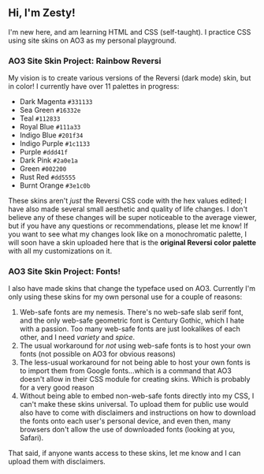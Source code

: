 ## Hi, I'm Zesty!
I'm new here, and am learning HTML and CSS (self-taught). I practice CSS using site skins on AO3 as my personal playground.
### AO3 Site Skin Project: Rainbow Reversi
My vision is to create various versions of the Reversi (dark mode) skin, but in color! I currently have over 11 palettes in progress:
- Dark Magenta `#331133`
- Sea Green `#16332e`
- Teal `#112833`
- Royal Blue `#111a33`
- Indigo Blue `#201f34`
- Indigo Purple `#1c1133`
- Purple `#ddd41f`
- Dark Pink `#2a0e1a`
- Green `#002200`
- Rust Red `#dd5555`
- Burnt Orange `#3e1c0b`

These skins aren't *just* the Reversi CSS code with the hex values edited; I have also made several small aesthetic and quality of life changes. I don't believe any of these changes will be super noticeable to the average viewer, but if you have any questions or recommendations, please let me know! If you want to see what my changes look like on a monochromatic palette, I will soon have a skin uploaded here that is the **original Reversi color palette** with all my customizations on it.

### AO3 Site Skin Project: Fonts!
I also have made skins that change the typeface used on AO3. Currently I'm only using these skins for my own personal use for a couple of reasons:
1. Web-safe fonts are my nemesis. There's no web-safe slab serif font, and the only web-safe geometric font is Century Gothic, which I hate with a passion. Too many web-safe fonts are just lookalikes of each other, and I need *variety* and *spice*.
2. The usual workaround for *not* using web-safe fonts is to host your own fonts (not possible on AO3 for obvious reasons)
3. The less-usual workaround for not being able to host your own fonts is to import them from Google fonts...which is a command that AO3 doesn't allow in their CSS module for creating skins. Which is probably for a very good reason
4. Without being able to embed non-web-safe fonts directly into my CSS, I can't make these skins universal. To upload them for public use would also have to come with disclaimers and instructions on how to download the fonts onto each user's personal device, and even then, many browsers don't allow the use of downloaded fonts (looking at you, Safari).

That said, if anyone wants access to these skins, let me know and I can upload them with disclaimers.

<!--
**izestforrest/izestforrest** is a ✨ _special_ ✨ repository because its `README.md` (this file) appears on your GitHub profile.

Here are some ideas to get you started:

- 🔭 I’m currently working on ...
- 🌱 I’m currently learning ...
- 👯 I’m looking to collaborate on ...
- 🤔 I’m looking for help with ...
- 💬 Ask me about ...
- 📫 How to reach me: ...
- 😄 Pronouns: ...
- ⚡ Fun fact: ...
-->
